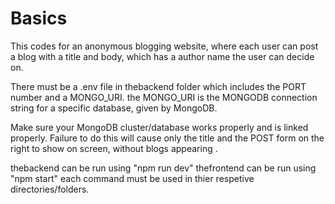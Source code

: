 # Basics

This codes for an anonymous blogging website, where each user can post a blog with a title and body, which has a author name the user can decide on.

There must be a .env file in thebackend folder which includes the PORT number and a MONGO_URI. the MONGO_URI is the MONGODB connection string for a specific database, given by MongoDB.

Make sure your MongoDB cluster/database works properly and is linked properly. Failure to do this will cause only the title and the POST form on the right to show on screen, without blogs appearing . 

thebackend can be run using "npm run dev"
thefrontend can be run using "npm start"
each command must be used in thier respetive directories/folders.
